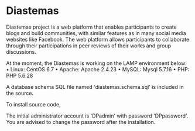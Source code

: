 # Diastemas
Diastemas project is a web platform that enables participants to create blogs and build communities, with similar features as in many social media websites like Facebook.  The web platform allows participants to collaborate through their participations in peer reviews of their works and group discussions. 

At the moment, the Diastemas is working on the LAMP environment below:
•	Linux:            CentOS 6.7
•	Apache:           Apache 2.4.23
•	MySQL:            Mysql 5.7.16
•	PHP:              PHP 5.6.28

A database schema SQL file named 'diastemas.schema.sql' is included in the source.

To install source code, 

The initial administrator account is 'DPadmin' with password 'DPpassword'.  You are advised to change the password after the installation.
